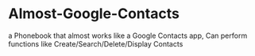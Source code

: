 # Almost-Google-Contacts
a Phonebook that almost works like a Google Contacts app, Can perform functions like Create/Search/Delete/Display Contacts
